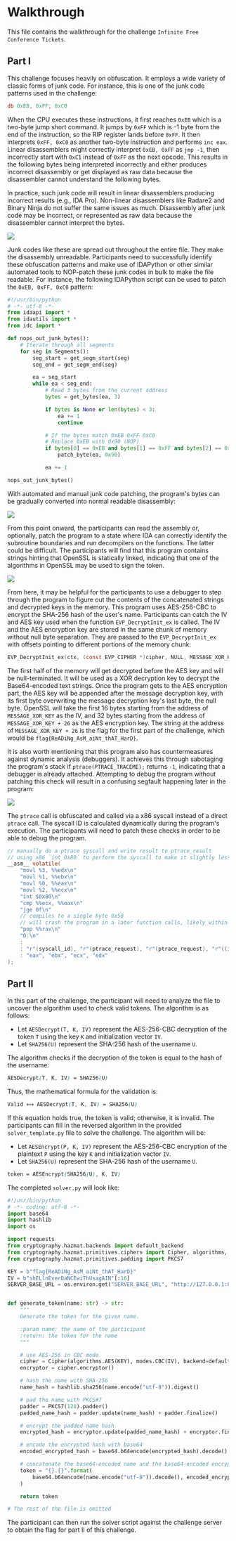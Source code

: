 # Walkthrough

This file contains the walkthrough for the challenge `Infinite Free Conference Tickets`.

## Part I

This challenge focuses heavily on obfuscation. It employs a wide variety of classic forms of junk code. For instance, this is one of the junk code patterns used in the challenge:

```asm
db 0xEB, 0xFF, 0xC0
```

When the CPU executes these instructions, it first reaches `0xEB` which is a two-byte jump short command. It jumps by `0xFF` which is -1 byte from the end of the instruction, so the RIP register lands before `0xFF`. It then interprets `0xFF, 0xC0` as another two-byte instruction and performs `inc eax`. Linear disassemblers might correctly interpret `0xEB, 0xFF` as `jmp -1`, then incorrectly start with `0xC1` instead of `0xFF` as the next opcode. This results in the following bytes being interpreted incorrectly and either produces incorrect disassembly or get displayed as raw data because the disassembler cannot understand the following bytes.

In practice, such junk code will result in linear disassemblers producing incorrect results (e.g., IDA Pro). Non-linear disassemblers like Radare2 and Binary Ninja do not suffer the same issues as much. Disassembly after junk code may be incorrect, or represented as raw data because the disassembler cannot interpret the bytes.

![](images/junk_code_example.png)

Junk codes like these are spread out throughout the entire file. They make the disassembly unreadable. Participants need to successfully identify these obfuscation patterns and make use of IDAPython or other similar automated tools to NOP-patch these junk codes in bulk to make the file readable. For instance, the following IDAPython script can be used to patch the `0xEB, 0xFF, 0xC0` pattern:

```python
#!/usr/bin/python
# -*- utf-8 -*-
from idaapi import *
from idautils import *
from idc import *

def nops_out_junk_bytes():
    # Iterate through all segments
    for seg in Segments():
        seg_start = get_segm_start(seg)
        seg_end = get_segm_end(seg)

        ea = seg_start
        while ea < seg_end:
            # Read 3 bytes from the current address
            bytes = get_bytes(ea, 3)

            if bytes is None or len(bytes) < 3:
                ea += 1
                continue

            # If the bytes match 0xEB 0xFF 0xC0
            # Replace 0xEB with 0x90 (NOP)
            if bytes[0] == 0xEB and bytes[1] == 0xFF and bytes[2] == 0xC0:
                patch_byte(ea, 0x90)

            ea += 1

nops_out_junk_bytes()
```

With automated and manual junk code patching, the program's bytes can be gradually converted into normal readable disassembly:

![](images/corrected_disassembly.png)

From this point onward, the participants can read the assembly or, optionally, patch the program to a state where IDA can correctly identify the subroutine boundaries and run decompilers on the functions. The latter could be difficult. The participants will find that this program contains strings hinting that OpenSSL is statically linked, indicating that one of the algorithms in OpenSSL may be used to sign the token.

![](images/openssl_strings.png)

From here, it may be helpful for the participants to use a debugger to step through the program to figure out the contents of the concatenated strings and decrypted keys in the memory. This program uses AES-256-CBC to encrypt the SHA-256 hash of the user's name. Participants can catch the IV and AES key used when the function `EVP_DecryptInit_ex` is called. The IV and the AES encryption key are stored in the same chunk of memory without null byte separation. They are passed to the `EVP_DecryptInit_ex` with offsets pointing to different portions of the memory chunk:

```c
EVP_DecryptInit_ex(ctx, (const EVP_CIPHER *)cipher, NULL, MESSAGE_XOR_KEY + 26, MESSAGE_XOR_KEY);
```

The first half of the memory will get decrypted before the AES key and will be null-terminated. It will be used as a XOR decryption key to decrypt the Base64-encoded text strings. Once the program gets to the AES encryption part, the AES key will be appended after the message decryption key, with its first byte overwriting the message decryption key's last byte, the null byte. OpenSSL will take the first 16 bytes starting from the address of `MESSAGE_XOR_KEY` as the IV, and 32 bytes starting from the address of `MESSAGE_XOR_KEY + 26` as the AES encryption key. The string at the address of `MESSAGE_XOR_KEY + 26` is the flag for the first part of the challenge, which would be `flag{ReADiNg_AsM_aiNt_thAT_HarD}`.

It is also worth mentioning that this program also has countermeasures against dynamic analysis (debuggers). It achieves this through sabotaging the program's stack if `ptrace(PTRACE_TRACEME);` returns `-1`, indicating that a debugger is already attached. Attempting to debug the program without patching this check will result in a confusing segfault happening later in the program:

![](images/anti_debug_segfault.png)

The `ptrace` call is obfuscated and called via a x86 syscall instead of a direct `ptrace` call. The syscall ID is calculated dynamically during the program's execution. The participants will need to patch these checks in order to be able to debug the program.

```c
// manually do a ptrace syscall and write result to ptrace_result
// using x86 `int 0x80` to perform the syscall to make it slightly less obvious
__asm__ volatile(
	"movl %3, %%edx\n"
	"movl %1, %%ebx\n"
	"movl %0, %%eax\n"
	"movl %2, %%ecx\n"
	"int $0x80\n"
	"cmp %%ecx, %%eax\n"
	"jge 0f\n"
	// compiles to a single byte 0x58
	// will crash the program in a later function calls, likely within OpenSSH
	"pop %%rax\n"
	"0:\n"
	:
	: "r"(syscall_id), "r"(ptrace_request), "r"(ptrace_request), "r"((int)message[index])
	: "eax", "ebx", "ecx", "edx"
);
```

## Part II

In this part of the challenge, the participant will need to analyze the file to uncover the algorithm used to check valid tokens. The algorithm is as follows:

- Let `AESDecrypt(T, K, IV)` represent the AES-256-CBC decryption of the token `T` using the key `K` and initialization vector `IV`.
- Let `SHA256(U)` represent the SHA-256 hash of the username `U`.

The algorithm checks if the decryption of the token is equal to the hash of the username:

```scss
AESDecrypt(T, K, IV) = SHA256(U)
```

Thus, the mathematical formula for the validation is:

```scss
Valid ⟺ AESDecrypt(T, K, IV) = SHA256(U)
```

If this equation holds true, the token is valid; otherwise, it is invalid. The participants can fill in the reversed algorithm in the provided `solver_template.py` file to solve the challenge. The algorithm will be:

- Let `AESEncrypt(P, K, IV)` represent the AES-256-CBC encryption of the plaintext `P` using the key `K` and initialization vector `IV`.
- Let `SHA256(U)` represent the SHA-256 hash of the username `U`.

```scss
token = AESEncrypt(SHA256(U), K, IV)
```

The completed `solver.py` will look like:

```python
#!/usr/bin/python
# -*- coding: utf-8 -*-
import base64
import hashlib
import os

import requests
from cryptography.hazmat.backends import default_backend
from cryptography.hazmat.primitives.ciphers import Cipher, algorithms, modes
from cryptography.hazmat.primitives.padding import PKCS7

KEY = b"flag{ReADiNg_AsM_aiNt_thAT_HarD}"
IV = b"shELlnEverDaNCEwiThUsagAIN"[:16]
SERVER_BASE_URL = os.environ.get("SERVER_BASE_URL", "http://127.0.0.1:8080")


def generate_token(name: str) -> str:
    """
    Generate the token for the given name.

    :param name: the name of the participant
    :return: the token for the name
    """

    # use AES-256 in CBC mode
    cipher = Cipher(algorithms.AES(KEY), modes.CBC(IV), backend=default_backend())
    encryptor = cipher.encryptor()

    # hash the name with SHA-256
    name_hash = hashlib.sha256(name.encode("utf-8")).digest()

    # pad the name with PKCS#7
    padder = PKCS7(128).padder()
    padded_name_hash = padder.update(name_hash) + padder.finalize()

    # encrypt the padded name hash
    encrypted_hash = encryptor.update(padded_name_hash) + encryptor.finalize()

    # encode the encrypted hash with base64
    encoded_encrypted_hash = base64.b64encode(encrypted_hash).decode()

    # concatenate the base64-encoded name and the base64-encoded encrypted hash
    token = "{}.{}".format(
        base64.b64encode(name.encode("utf-8")).decode(), encoded_encrypted_hash
    )

    return token

# The rest of the file is omitted
```

The participant can then run the solver script against the challenge server to obtain the flag for part II of this challenge.
